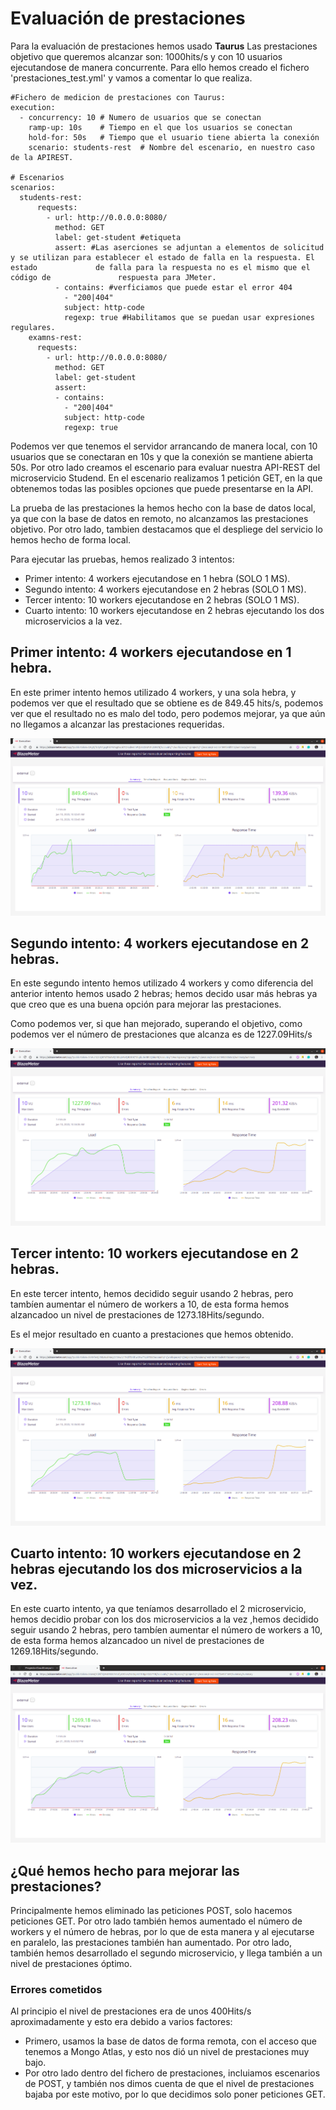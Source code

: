 # Evaluación de prestaciones

Para la evaluación de prestaciones hemos usado **Taurus**
Las prestaciones objetivo que queremos alcanzar son: 1000hits/s y con 10 usuarios ejecutandose de manera concurrente.
Para ello hemos creado el fichero 'prestaciones_test.yml' y vamos a comentar lo que realiza.

```
#Fichero de medicion de prestaciones con Taurus:
execution:
  - concurrency: 10 # Numero de usuarios que se conectan
    ramp-up: 10s    # Tiempo en el que los usuarios se conectan
    hold-for: 50s   # Tiempo que el usuario tiene abierta la conexión
    scenario: students-rest  # Nombre del escenario, en nuestro caso de la APIREST.

# Escenarios
scenarios:
  students-rest:
      requests:
        - url: http://0.0.0.0:8080/
          method: GET
          label: get-student #etiqueta
          assert: #Las aserciones se adjuntan a elementos de solicitud y se utilizan para establecer el estado de falla en la respuesta. El estado             de falla para la respuesta no es el mismo que el código de               respuesta para JMeter. 
          - contains: #verficiamos que puede estar el error 404
            - "200|404"
            subject: http-code
            regexp: true #Habilitamos que se puedan usar expresiones regulares.
    examns-rest:
      requests:
        - url: http://0.0.0.0:8080/
          method: GET
          label: get-student
          assert:
          - contains:
            - "200|404"
            subject: http-code
            regexp: true
```

Podemos ver que tenemos el servidor arrancando de manera local, con 10 usuarios que se conectaran en 10s y que la conexión se mantiene abierta 50s.
Por otro lado creamos el escenario para evaluar nuestra API-REST del microservicio Studend.
En el escenario realizamos 1 petición GET, en la que obtenemos todas las posibles opciones que puede presentarse en la API.

La prueba de las prestaciones la hemos hecho con la base de datos local, ya que con la base de datos en remoto, no alcanzamos las prestaciones objetivo.
Por otro lado, tambien destacamos que el despliege del servicio lo hemos hecho de forma local.

Para ejecutar las pruebas, hemos realizado 3 intentos:

- Primer intento: 4 workers ejecutandose en 1 hebra (SOLO 1 MS).
- Segundo intento: 4 workers ejecutandose en 2 hebras (SOLO 1 MS).
- Tercer intento: 10 workers ejecutandose en 2 hebras (SOLO 1 MS).
- Cuarto intento: 10 workers ejecutandose en 2 hebras ejecutando los dos microservicios a la vez.

## Primer intento: 4 workers ejecutandose en 1 hebra.

En este primer intento hemos utilizado 4 workers, y una sola hebra, y podemos ver que el resultado que se obtiene es de 849.45 hits/s, podemos ver que el resultado no es malo del todo, pero podemos mejorar, ya que aún no llegamos a alcanzar las prestaciones requeridas.

![Primer intento](https://github.com/natalia2911/Proyecto-CloudComputing/blob/master/img/4w-1h.png)


## Segundo intento: 4 workers ejecutandose en 2 hebras.

En este segundo intento hemos utilizado 4 workers y como diferencia del anterior intento hemos usado 2 hebras; hemos decido usar más hebras ya que creo que es una buena opción para mejorar las prestaciones.

Como podemos ver, si que han mejorado, superando el objetivo, como podemos ver el número de prestaciones que alcanza es de 1227.09Hits/s

![Segundo intento](https://github.com/natalia2911/Proyecto-CloudComputing/blob/master/img/4w-2h.png)


## Tercer intento: 10 workers ejecutandose en 2 hebras.

En este tercer intento, hemos decidido seguir usando 2 hebras, pero tambíen aumentar el número de workers a 10, de esta forma hemos alzancadoo un nivel de prestaciones de 1273.18Hits/segundo.

Es el mejor resultado en cuanto a prestaciones que hemos obtenido.

![Tercer intento](https://github.com/natalia2911/Proyecto-CloudComputing/blob/master/img/10w-2h.png)


## Cuarto intento: 10 workers ejecutandose en 2 hebras ejecutando los dos microservicios a la vez.

En este cuarto intento, ya que teníamos desarrollado el 2 microservicio, hemos decidio probar con los dos microservicios a la vez ,hemos decidido seguir usando 2 hebras, pero tambíen aumentar el número de workers a 10, de esta forma hemos alzancadoo un nivel de prestaciones de 1269.18Hits/segundo.

![Cuarto intento](https://github.com/natalia2911/Proyecto-CloudComputing/blob/master/img/p-2MS.png)

## ¿Qué hemos hecho para mejorar las prestaciones?

Principalmente hemos eliminado las peticiones POST, solo hacemos peticiones GET.
Por otro lado también hemos aumentado el número de workers y el número de hebras, por lo que de esta manera y al ejecutarse en paralelo, las prestaciones también han aumentado.
Por otro lado, también hemos desarrollado el segundo microservicio, y llega también a un nivel de prestaciones óptimo.

### Errores cometidos

Al principio el nivel de prestaciones era de unos 400Hits/s aproximadamente y esto era debido a varios factores:
* Primero, usamos la base de datos de forma remota, con el acceso que tenemos a Mongo Atlas, y esto nos dió un nivel de prestaciones muy bajo.
* Por otro lado dentro del fichero de prestaciones, incluiamos escenarios de POST, y también nos dimos cuenta de que el nivel de prestaciones bajaba por este motivo, por lo que decidimos solo poner peticiones GET.
